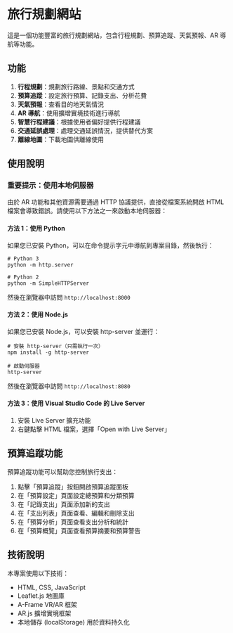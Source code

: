 # 旅行規劃網站

這是一個功能豐富的旅行規劃網站，包含行程規劃、預算追蹤、天氣預報、AR 導航等功能。

## 功能

1. **行程規劃**：規劃旅行路線、景點和交通方式
2. **預算追蹤**：設定旅行預算、記錄支出、分析花費
3. **天氣預報**：查看目的地天氣情況
4. **AR 導航**：使用擴增實境技術進行導航
5. **智慧行程建議**：根據使用者偏好提供行程建議
6. **交通延誤處理**：處理交通延誤情況，提供替代方案
7. **離線地圖**：下載地圖供離線使用

## 使用說明

### 重要提示：使用本地伺服器

由於 AR 功能和其他資源需要通過 HTTP 協議提供，直接從檔案系統開啟 HTML 檔案會導致錯誤。請使用以下方法之一來啟動本地伺服器：

#### 方法 1：使用 Python

如果您已安裝 Python，可以在命令提示字元中導航到專案目錄，然後執行：

```
# Python 3
python -m http.server

# Python 2
python -m SimpleHTTPServer
```

然後在瀏覽器中訪問 `http://localhost:8000`

#### 方法 2：使用 Node.js

如果您已安裝 Node.js，可以安裝 http-server 並運行：

```
# 安裝 http-server（只需執行一次）
npm install -g http-server

# 啟動伺服器
http-server
```

然後在瀏覽器中訪問 `http://localhost:8080`

#### 方法 3：使用 Visual Studio Code 的 Live Server

1. 安裝 Live Server 擴充功能
2. 右鍵點擊 HTML 檔案，選擇「Open with Live Server」

## 預算追蹤功能

預算追蹤功能可以幫助您控制旅行支出：

1. 點擊「預算追蹤」按鈕開啟預算追蹤面板
2. 在「預算設定」頁面設定總預算和分類預算
3. 在「記錄支出」頁面添加新的支出
4. 在「支出列表」頁面查看、編輯和刪除支出
5. 在「預算分析」頁面查看支出分析和統計
6. 在「預算概覽」頁面查看預算摘要和預算警告

## 技術說明

本專案使用以下技術：

- HTML, CSS, JavaScript
- Leaflet.js 地圖庫
- A-Frame VR/AR 框架
- AR.js 擴增實境框架
- 本地儲存 (localStorage) 用於資料持久化
